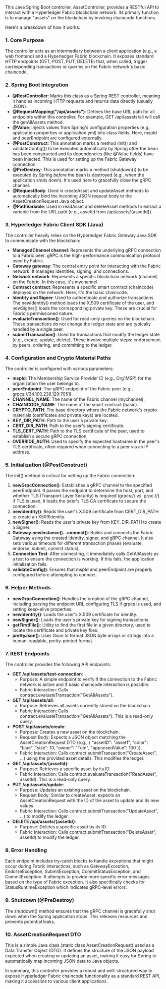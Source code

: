 
This Java Spring Boot controller, AssetController, provides a RESTful API to interact with a Hyperledger Fabric blockchain network. Its primary function is to manage "assets" on the blockchain by invoking chaincode functions.

Here's a breakdown of how it works:

### **1\. Core Purpose**

The controller acts as an intermediary between a client application (e.g., a web frontend) and a Hyperledger Fabric blockchain. It exposes standard HTTP endpoints (GET, POST, PUT, DELETE) that, when called, trigger corresponding transactions or queries on the Fabric network's basic chaincode.

### **2\. Spring Boot Integration**

* **@RestController**: Marks this class as a Spring REST controller, meaning it handles incoming HTTP requests and returns data directly (usually JSON).  
* **@RequestMapping("/api/assets")**: Defines the base URL path for all endpoints within this controller. For example, GET /api/assets/all will call the getAllAssets method.  
* **@Value**: Injects values from Spring's configuration properties (e.g., application.properties or application.yml) into class fields. Here, mspId and peerEndpoint are configured externally.  
* **@PostConstruct**: This annotation marks a method (init() and validateConfig()) to be executed automatically by Spring *after* the bean has been constructed and its dependencies (like @Value fields) have been injected. This is used for setting up the Fabric Gateway connection.  
* **@PreDestroy**: This annotation marks a method (shutdown()) to be executed by Spring *before* the bean is destroyed (e.g., when the application shuts down). It's used here to gracefully close the gRPC channel.  
* **@RequestBody**: Used in createAsset and updateAsset methods to automatically bind the incoming JSON request body to the AssetCreationRequest Java object.  
* **@PathVariable**: Used in readAsset and deleteAsset methods to extract a variable from the URL path (e.g., assetId from /api/assets/{assetId}).

### **3\. Hyperledger Fabric Client SDK (Java)**

The controller heavily relies on the Hyperledger Fabric Gateway Java SDK to communicate with the blockchain:

* **ManagedChannel channel**: Represents the underlying gRPC connection to a Fabric peer. gRPC is the high-performance communication protocol used by Fabric.  
* **Gateway gateway**: The central entry point for interacting with the Fabric network. It manages identities, signing, and connections.  
* **Network network**: Represents a specific blockchain network (channel) on the Fabric. In this case, it's mychannel.  
* **Contract contract**: Represents a specific smart contract (chaincode) deployed on the network. Here, it's the basic chaincode.  
* **Identity and Signer**: Used to authenticate and authorize transactions. The newIdentity() method loads the X.509 certificate of the user, and newSigner() loads the corresponding private key. These are crucial for Fabric's permissioned nature.  
* **evaluateTransaction()**: Used for read-only queries on the blockchain. These transactions do not change the ledger state and are typically handled by a single peer.  
* **submitTransaction()**: Used for transactions that modify the ledger state (e.g., create, update, delete). These involve multiple steps: endorsement by peers, ordering, and committing to the ledger.

### **4\. Configuration and Crypto Material Paths**

The controller is configured with various parameters:

* **mspId**: The Membership Service Provider ID (e.g., Org1MSP) for the organization the user belongs to.  
* **peerEndpoint**: The gRPC endpoint of the Fabric peer (e.g., grpcs://34.100.239.129:7051).  
* **CHANNEL\_NAME**: The name of the Fabric channel (mychannel).  
* **CHAINCODE\_NAME**: The name of the smart contract (basic).  
* **CRYPTO\_PATH**: The base directory where the Fabric network's crypto materials (certificates and private keys) are located.  
* **KEY\_DIR\_PATH**: Path to the user's private key.  
* **CERT\_DIR\_PATH**: Path to the user's signing certificate.  
* **TLS\_CERT\_PATH**: Path to the TLS certificate of the peer, used to establish a secure gRPC connection.  
* **OVERRIDE\_AUTH**: Used to specify the expected hostname in the peer's TLS certificate, often required when connecting to a peer via an IP address.

### **5\. Initialization (@PostConstruct)**

The init() method is critical for setting up the Fabric connection:

1. **newGrpcConnection()**: Establishes a gRPC channel to the specified peerEndpoint. It parses the endpoint to determine the host, port, and whether TLS (Transport Layer Security) is required (grpcs:// vs. grpc://). If TLS is used, it loads the peer's TLS CA certificate to secure the connection.  
2. **newIdentity()**: Reads the user's X.509 certificate from CERT\_DIR\_PATH to create an X509Identity.  
3. **newSigner()**: Reads the user's private key from KEY\_DIR\_PATH to create a Signer.  
4. **Gateway.newInstance()...connect()**: Builds and connects the Fabric Gateway using the created identity, signer, and gRPC channel. It also sets various timeouts for different transaction phases (evaluate, endorse, submit, commit status).  
5. **Connection Test**: After connecting, it immediately calls GetAllAssets as a test to ensure the connection is working. If this fails, the application initialization fails.  
6. **validateConfig()**: Ensures that mspId and peerEndpoint are properly configured before attempting to connect.

### **6\. Helper Methods**

* **newGrpcConnection()**: Handles the creation of the gRPC channel, including parsing the endpoint URI, configuring TLS if grpcs is used, and setting keep-alive properties.  
* **newIdentity()**: Loads the user's X.509 certificate for identity.  
* **newSigner()**: Loads the user's private key for signing transactions.  
* **getFirstFile()**: Utility to find the first file in a given directory, used to locate the certificate and private key files.  
* **prettyJson()**: Uses Gson to format JSON byte arrays or strings into a human-readable, pretty-printed format.

### **7\. REST Endpoints**

The controller provides the following API endpoints:

* **GET /api/assets/test-connection**:  
  * Purpose: A simple endpoint to verify if the connection to the Fabric network is active and if basic chaincode interaction is possible.  
  * Fabric Interaction: Calls contract.evaluateTransaction("GetAllAssets").  
* **GET /api/assets/all**:  
  * Purpose: Retrieves all assets currently stored on the blockchain.  
  * Fabric Interaction: Calls contract.evaluateTransaction("GetAllAssets"). This is a read-only query.  
* **POST /api/assets/create**:  
  * Purpose: Creates a new asset on the blockchain.  
  * Request Body: Expects a JSON object matching the AssetCreationRequest DTO (e.g., { "assetID": "asset1", "color": "blue", "size": 10, "owner": "Tom", "appraisedValue": 100 }).  
  * Fabric Interaction: Calls contract.submitTransaction("CreateAsset", ...) using the provided asset details. This modifies the ledger.  
* **GET /api/assets/{assetId}**:  
  * Purpose: Retrieves a specific asset by its ID.  
  * Fabric Interaction: Calls contract.evaluateTransaction("ReadAsset", assetId). This is a read-only query.  
* **PUT /api/assets/update**:  
  * Purpose: Updates an existing asset on the blockchain.  
  * Request Body: Similar to createAsset, expects an AssetCreationRequest with the ID of the asset to update and its new values.  
  * Fabric Interaction: Calls contract.submitTransaction("UpdateAsset", ...) to modify the ledger.  
* **DELETE /api/assets/{assetId}**:  
  * Purpose: Deletes a specific asset by its ID.  
  * Fabric Interaction: Calls contract.submitTransaction("DeleteAsset", assetId) to modify the ledger.

### **8\. Error Handling**

Each endpoint includes try-catch blocks to handle exceptions that might occur during Fabric interactions, such as GatewayException, EndorseException, SubmitException, CommitStatusException, and CommitException. It attempts to provide more specific error messages based on the type of Fabric exception. It also specifically checks for StatusRuntimeException which indicates gRPC-level errors.

### **9\. Shutdown (@PreDestroy)**

The shutdown() method ensures that the gRPC channel is gracefully shut down when the Spring application stops. This releases resources and prevents potential leaks.

### **10\. AssetCreationRequest DTO**

This is a simple Java class (static class AssetCreationRequest) used as a Data Transfer Object (DTO). It defines the structure of the JSON payload expected when creating or updating an asset, making it easy for Spring to automatically map incoming JSON data to Java objects.

In summary, this controller provides a robust and well-structured way to expose Hyperledger Fabric chaincode functionality as a standard REST API, making it accessible to various client applications.
